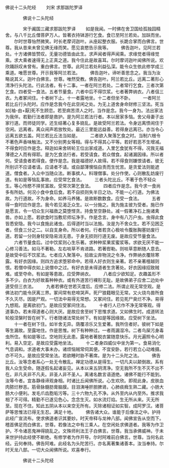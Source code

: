   佛说十二头陀经
　　刘宋 求那跋陀罗译




　　　　佛说十二头陀经

　　　　宋于阗国三藏求那跋陀罗译
　　如是我闻。一时佛在舍卫国给孤独园精舍。与八千比丘僧菩萨万人。皆著衣持钵游行乞食。食已至阿兰若处。加趺而坐。
　　尔时世尊怡然微笑。时长老摩诃迦叶。从座起整衣服。长跪合掌而白佛言。世尊。我从昔来未曾见佛无缘而笑。愿见哀愍告示我等。
　　佛告迦叶。见阿兰若处。十方诸佛皆赞叹。无量功德皆由此生。求声闻者得声闻乘。求缘觉者得缘觉乘。求大乘者速得无上正真之道。我今住此是故喜耳。尔时摩诃迦叶闻佛所说。欢欣踊跃叹未曾有。重白佛言。世尊。此阿兰若处利益弘深。能令众生依此修学成三乘道。唯愿世尊。开示我等阿兰若法。
　　佛告迦叶。谛听善思念之。我当为汝略说其义。迦叶白佛言。世尊。唯然受教。佛告迦叶。阿兰若比丘。远离二著形心清净行头陀法。行此法者。有十二事。一者在阿兰若处。二者常行乞食。三者次第乞食。四者受一食法。五者节量食。六者中后不得饮浆。七者著弊纳衣。八者伹三衣。九者冢间住。十者树下止。十一者露地坐。十二者但坐不卧。
　　一者阿兰若比丘行头陀时。应作是念我今在此空闲之处。为无上道舍身命财修三坚法。死当如[袖-由+厭]死不生顾恋。若至病苦须人之时。当作是念。我今一身为。法出家法为我伴。若勤行法者即是救护。是为阿兰若法行者。本以居家多恼。舍父母妻子出家行道。而师徒同学。还生结著心复多娆乱。是故受阿兰若法。令身远离愦闹住于空闲。远离者。离众闹声若放牧处。最近三里能远益善。若得身远离已。亦当令心远离五欲五盖。阿兰若比丘法当如是。
　　二者欲入聚落乞食之时。当制六根令不著色声香味触法。又不分别男女等相。得与不得其心平等。若好若恶不生增减。不得食时应作是念。释迦如来舍转轮王位出家成道。入里乞食犹有不得。况我无福薄德之人而有得耶。是为乞食法行者。若受请食。若众僧食。起诸漏因缘。所以者何。受请食者若得食。便作是念。我是福德好人故得。若不得食则嫌恨请者。彼无所别识不应请者请。应请者不请。或自鄙薄懊恼自责而生忧苦。是贪爱法则能遮道。僧食者。入众中当随众法。断事摈人。料理僧事。处分作使。心则散乱妨废行道。有如是等恼乱事故。应受常乞食法。
　　三者头陀比丘。不著于色不轻众生。等心怜愍不择贫富故。受常次第乞食法。
　　四者应作是念。我今求一食尚多有所妨。何况小食中食后食。若不自损则失半日之功。不能一心行道。为佛法故。为行道故。不为身命。如养马养猪。是故断数数食。应受一食法。
　　五者得一食时应作是念。我今若见渴乏众生。以一分施之。我为施主彼为受者。施已作是愿言。令一切众生兴福救之莫堕悭贪。持食至空静处。减一假著净石上施诸禽兽。亦如上愿。若欲食时当敷尼师坛净手。作是念言。身中有八万户虫。虫得此食皆悉安隐。我今以食施此诸虫。后得道时当以法施。汝是为不舍众生。若不见困乏者。但食三分之二。以自支身命。所以者何。行者若贪心极啖令腹胀胸塞妨废行道。若留一分则身轻安隐易消无患。于身无损则行道无废。是故应受节量食法。
　　六者节量食后。过中饮浆则心生乐著。求种种浆果浆蜜浆等。求欲无厌不能一心修习善法。如马不著勒。左右啖草不肯进路。若著辔勒。则啖草意断随人意去。是故受中后不饮浆法。七者应入聚落中。拾故尘弃物浣之令净。作弊纳衣覆除寒露。有好衣因缘。则四方追求堕邪命中。若得人好衣则生亲著。若不亲著檀越则恨。若僧中得衣如上说僧中之过。有好衣是未得道者生贪著处。好衣因缘招致贼难。或至夺命。有如是等患故。应受弊纳衣。
　　八者应少欲知足。衣趣盖形不多不少。白衣为好故畜种种衣。或有外道苦行裸形无耻。是故佛弟子应舍二边处中道受但三衣法。
　　九者若佛在世若灭度后。应修二法。所谓止观无常空观。是佛法初门能令厌离三界。冢间常有悲啼哭声。死尸狼籍眼见无常。又火烧鸟兽所食不久灭尽。因是尸观。一切法中易得无常想。又冢间住。若见死尸臭烂不净。易得九想观。是离欲初门。是故应受冢间住法。
　　十者行人已作不净无常等观。得道事办。若未得道者心则大厌。是故应舍至树下思惟求道。又如佛生时。成道转法轮般涅槃时皆在树下。行者随诸法常处树下。有如是等因缘故。应受树下坐法。
　　十一者在树下住。如半舍无异。荫覆凉乐又生爱著。我所住者好。彼树下如是等生漏故。至露地住。作是思惟。树下有种种过。一者雨漏湿冷。二者鸟屎污身毒虫所住。有如是等过。空地则无此患。露地者著脱衣裳随意快乐。月光遍照令心明利。易入空定。是故应受露地坐法。
　　十二者身四威仪中坐为第一。食易消化气息调和。求道者大事未办。诸烦恼贼常伺其便。不宜安卧。若行若立心动难摄。亦不可久。是故应受常坐法。若欲睡时胁不著席。是为十二头陀之法。
　　佛告比丘。汝等念者系心一处无令散乱。禅定功德从是得生。一切凡夫以颠倒故。系有我人众生受命。随逐假名起诸妄见。从本以来五阴清净。空无我所不生不灭不出不在。非凡夫非不凡夫。非圣人非不圣人。离诸名数言语道绝。诸佛不能行不能到。汝等今者。宜各静缘谛观身相。时诸比丘闻佛所说。心生欢欣。即观此身。皮肤血肉脓烂秽恶。筋骨脉髓肪膏脑膜。目泪洟唾肝胆脾肾。心肺痰癊生熟二藏。小肠大肠大小便利。发毛爪齿胞垢污等。三十六物九孔不净。从外至内从内至外。推求我相了不可得。精勤不已遂见色心。念念生灭。如水流灯焰。生无所从来。灭无所至。现在不住。知此五阴从本以来空无所有。灭除诸相证如实智。成阿罗汉。诸菩萨等思惟法已得无生忍。满足十地。
　　佛告诸大众。谁能于后像法之中。护持此经广宣流布。使求佛道者识其要妙。时天帝释与龙神八部。闻佛宣告从空而下。稽首佛足而白佛言。世尊。若像法之中有三乘人。在空闲处求佛道者。我等为作卫护。不令诸恶鬼神得娆乱之。文殊师利法王子白佛言。世尊。我当承佛威神。于未来世护持此经使不断绝。有修学者为作开导。尔时阿难前白佛言。世尊。当何名此经。云何奉持。佛告阿难。此经名为头陀苦行。亦名离著集诸善本。汝当奉持。尔时天龙八部。一切大众闻佛所说。欢喜奉行。

　　　　佛说十二头陀经


